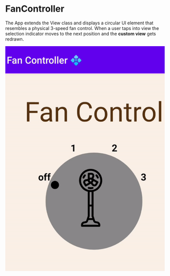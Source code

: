 # FanController
The App extends the View class and displays a circular UI element that resembles a physical 3-speed fan control.
When a user taps into view the selection indicator moves to the next position and the **custom view** gets redrawn.

![](https://github.com/escuSerban/FanController/blob/master/gif.gif)
